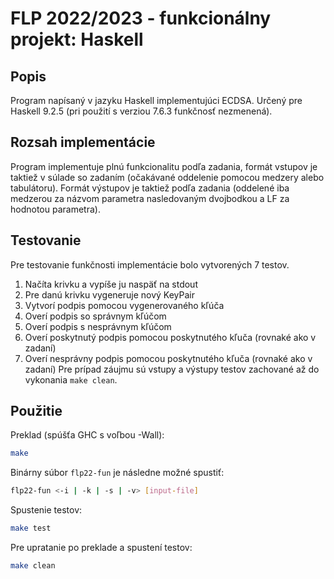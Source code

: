# FLP 2022/2023 - funkcionálny projekt: Haskell

## Popis

Program napísaný v jazyku Haskell implementujúci ECDSA. Určený pre Haskell 9.2.5 (pri použití s verziou 7.6.3 funkčnosť nezmenená).

## Rozsah implementácie

Program implementuje plnú funkcionalitu podľa zadania, formát vstupov je taktiež v súlade so zadaním (očakávané oddelenie pomocou medzery alebo tabulátoru). Formát výstupov je taktiež podľa zadania (oddelené iba medzerou za názvom parametra nasledovaným dvojbodkou a LF za hodnotou parametra).

## Testovanie

Pre testovanie funkčnosti implementácie bolo vytvorených 7 testov.
1. Načíta krivku a vypíše ju naspäť na stdout
2. Pre danú krivku vygeneruje nový KeyPair
3. Vytvorí podpis pomocou vygenerovaného kľúča
4. Overí podpis so správnym kľúčom
5. Overí podpis s nesprávnym kľúčom
6. Overí poskytnutý podpis pomocou poskytnutého kľuča (rovnaké ako v zadaní)
7. Overí nesprávny podpis pomocou poskytnutého kľuča (rovnaké ako v zadaní)
Pre prípad záujmu sú vstupy a výstupy testov zachované až do vykonania ```make clean```.

## Použitie

Preklad (spúšťa GHC s voľbou -Wall):
```bash
make
```

Binárny súbor `flp22-fun` je následne možné spustiť:
```bash
flp22-fun <-i | -k | -s | -v> [input-file]
```

Spustenie testov:
```bash
make test
```

Pre upratanie po preklade a spustení testov:
```bash
make clean
```
